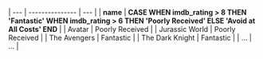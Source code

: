 | --- | --------------- | --- |
| **name** | **CASE WHEN imdb_rating > 8 THEN 'Fantastic' WHEN imdb_rating > 6 THEN 'Poorly Received' ELSE 'Avoid at All Costs' END** |
| Avatar | Poorly Received |
| Jurassic World | Poorly Received |
| The Avengers | Fantastic |
| The Dark Knight | Fantastic |
| ... | ... |

